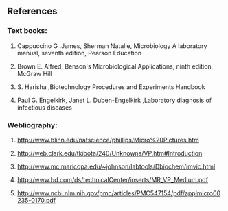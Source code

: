 ## References


### Text books:
 
1.	Cappuccino G .James, Sherman Natalie, Microbiology A laboratory manual, seventh edition, Pearson Education

2.	Brown E. Alfred, Benson's Microbiological Applications, ninth edition, McGraw Hill

3.	S. Harisha ,Biotechnology Procedures and Experiments Handbook

4.	Paul G. Engelkirk, Janet L. Duben-Engelkirk ,Laboratory diagnosis of infectious diseases
 
### Webliography:
 
1.	http://www.blinn.edu/natscience/phillips/Micro%20Pictures.htm

2.	http://web.clark.edu/tkibota/240/Unknowns/VP.htm#Introduction

3.	http://www.mc.maricopa.edu/~johnson/labtools/Dbiochem/imvic.html

4.	http://www.bd.com/ds/technicalCenter/inserts/MR_VP_Medium.pdf

5.	http://www.ncbi.nlm.nih.gov/pmc/articles/PMC547154/pdf/applmicro00235-0170.pdf
 

